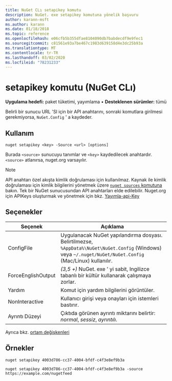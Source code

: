 ```yaml
---
title: NuGet CLı setapikey komutu
description: NuGet. exe setapikey komutuna yönelik başvuru
author: karann-msft
ms.author: karann
ms.date: 01/18/2018
ms.topic: reference
ms.openlocfilehash: e06cfb5b355dfae8104090db7babdecdf9e9fec1
ms.sourcegitcommit: c81561e93a7be467c1983d639158d4e3dc25b93a
ms.translationtype: MT
ms.contentlocale: tr-TR
ms.lasthandoff: 03/02/2020
ms.locfileid: "78231233"
---
```

# <a name="setapikey-command-nuget-cli"></a>setapikey komutu (NuGet CLı)

**Uygulama hedefi:** paket tüketimi, yayımlama &bullet; **Desteklenen sürümler:** tümü

Belirli bir sunucu URL 'SI için bir API anahtarını, sonraki komutlara girilmesi gerekmiyorsa, `NuGet.Config` ' a kaydeder.

## <a name="usage"></a>Kullanım

```cli
nuget setapikey <key> -Source <url> [options]
```

Burada `<source>` sunucuyu tanımlar ve `<key>` kaydedilecek anahtardır. `<source>` atlanırsa, nuget.org varsayılır. 

> [!NOTE]
> API anahtarı özel akışta kimlik doğrulaması için kullanılmaz. Kaynak ile kimlik doğrulaması için kimlik bilgilerini yönetmek üzere [`nuget sources` komutuna](../cli-reference/cli-ref-sources.md) bakın.
> Tek bir NuGet sunucusundan API anahtarları elde edilebilir. Nuget.org için APIKeys oluşturmak ve yönetmek için bkz. [Yayımla-api-Key](../../quickstart/includes/publish-api-key.md)

## <a name="options"></a>Seçenekler

| Seçenek | Açıklama |
| --- | --- |
| ConfigFile | Uygulanacak NuGet yapılandırma dosyası. Belirtilmezse, `%AppData%\NuGet\NuGet.Config` (Windows) veya `~/.nuget/NuGet/NuGet.Config` (Mac/Linux) kullanılır.|
| ForceEnglishOutput | *(3,5 +)* NuGet. exe ' yi sabit, Ingilizce tabanlı bir kültür kullanarak çalışmaya zorlar. |
| Yardım | Komut için yardım bilgilerini görüntüler. |
| NonInteractive | Kullanıcı girişi veya onayları için istemleri bastırır. |
| Ayrıntı Düzeyi | Çıktıda görünen ayrıntı miktarını belirtir: *normal*, *sessiz*, *ayrıntılı*. |

Ayrıca bkz. [ortam değişkenleri](cli-ref-environment-variables.md)

## <a name="examples"></a>Örnekler

```cli
nuget setapikey 4003d786-cc37-4004-bfdf-c4f3e8ef9b3a

nuget setapikey 4003d786-cc37-4004-bfdf-c4f3e8ef9b3a -source https://example.com/nugetfeed
```
